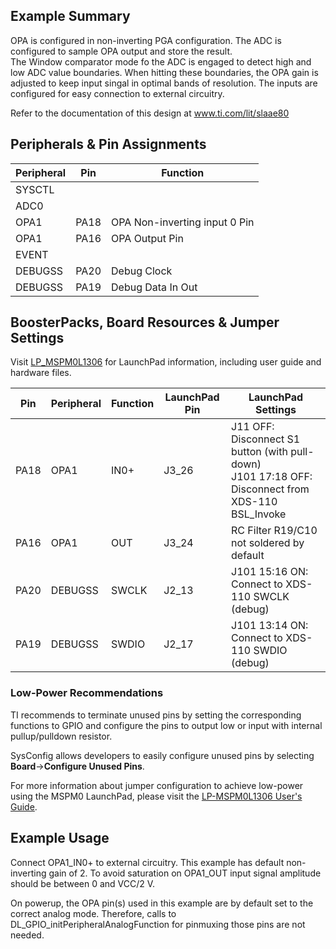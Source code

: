 ## Example Summary

OPA is configured in non-inverting PGA configuration. 
The ADC is configured to sample OPA output and store the result.  
The Window comparator mode fo the ADC is engaged to detect high and low ADC value boundaries. 
When hitting these boundaries, the OPA gain is adjusted to keep input singal in optimal bands of resolution. 
The inputs are configured for easy connection to external circuitry.

Refer to the documentation of this design at www.ti.com/lit/slaae80


## Peripherals & Pin Assignments

| Peripheral | Pin | Function |
| --- | --- | --- |
| SYSCTL |  |  |
| ADC0 |  |  |
| OPA1 | PA18 | OPA Non-inverting input 0 Pin |
| OPA1 | PA16 | OPA Output Pin |
| EVENT |  |  |
| DEBUGSS | PA20 | Debug Clock |
| DEBUGSS | PA19 | Debug Data In Out |

## BoosterPacks, Board Resources & Jumper Settings

Visit [LP_MSPM0L1306](https://www.ti.com/tool/LP-MSPM0L1306) for LaunchPad information, including user guide and hardware files.

| Pin | Peripheral | Function | LaunchPad Pin | LaunchPad Settings |
| --- | --- | --- | --- | --- |
| PA18 | OPA1 | IN0+ | J3_26 | J11 OFF: Disconnect S1 button (with pull-down)<br>J101 17:18 OFF: Disconnect from XDS-110 BSL_Invoke |
| PA16 | OPA1 | OUT | J3_24 | RC Filter R19/C10 not soldered by default |
| PA20 | DEBUGSS | SWCLK | J2_13 | J101 15:16 ON: Connect to XDS-110 SWCLK (debug) |
| PA19 | DEBUGSS | SWDIO | J2_17 | J101 13:14 ON: Connect to XDS-110 SWDIO (debug) |

### Low-Power Recommendations
TI recommends to terminate unused pins by setting the corresponding functions to
GPIO and configure the pins to output low or input with internal
pullup/pulldown resistor.

SysConfig allows developers to easily configure unused pins by selecting **Board**→**Configure Unused Pins**.

For more information about jumper configuration to achieve low-power using the
MSPM0 LaunchPad, please visit the [LP-MSPM0L1306 User's Guide](https://www.ti.com/lit/slau869).

## Example Usage

Connect OPA1_IN0+ to external circuitry. This example has default
non-inverting gain of 2. To avoid saturation on OPA1_OUT input signal amplitude
should be between 0 and VCC/2 V.

On powerup, the OPA pin(s) used in this example are by default set to
the correct analog mode. Therefore, calls to
DL_GPIO_initPeripheralAnalogFunction for pinmuxing those pins are not needed.
